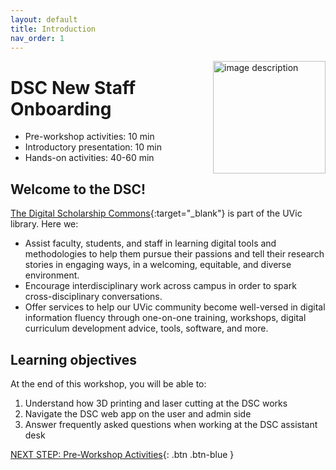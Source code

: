 ```yaml
---
layout: default
title: Introduction 
nav_order: 1
---
```


<img src="images/WORKSHOP-LOGO-HERE.png" style="float:right;width:180px;" alt="image description">

# DSC New Staff Onboarding 

- Pre-workshop activities: 10 min 
- Introductory presentation: 10 min
- Hands-on activities: 40-60 min

## Welcome to the DSC! 

[The Digital Scholarship Commons](https://onlineacademiccommunity.uvic.ca/dsc/){:target="_blank"} is part of the UVic library.  Here we:

- Assist faculty, students, and staff in learning digital tools and methodologies to help them pursue their passions and tell their research stories in engaging ways, in a welcoming, equitable, and diverse environment. 
- Encourage interdisciplinary work across campus in order to spark cross-disciplinary conversations. 
- Offer services to help our UVic community become well-versed in digital information fluency through one-on-one training, workshops, digital curriculum development advice, tools, software, and more.

## Learning objectives 

At the end of this workshop, you will be able to:

1. Understand how 3D printing and laser cutting at the DSC works
2. Navigate the DSC web app on the user and admin side
3. Answer frequently asked questions when working at the DSC assistant desk
 
[NEXT STEP: Pre-Workshop Activities](pre-workshop.html){: .btn .btn-blue }
